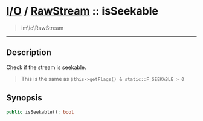 # [I/O](io.md) / [RawStream](io-RawStream.md) :: isSeekable
 > im\io\RawStream
____

## Description
Check if the stream is seekable.

 > This is the same as `$this->getFlags() & static::F_SEEKABLE > 0`  

## Synopsis
```php
public isSeekable(): bool
```
